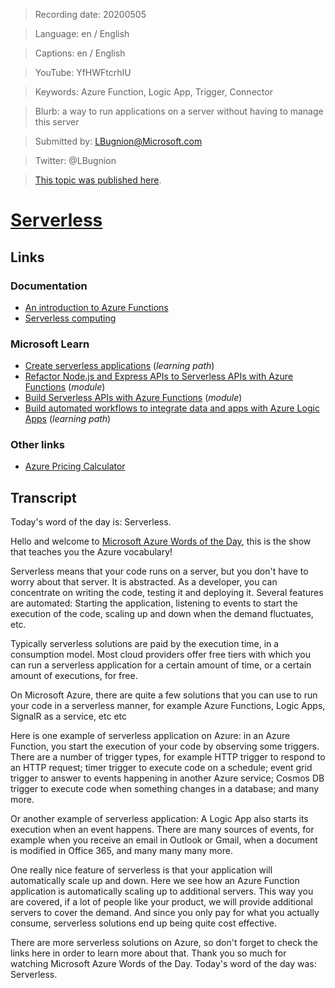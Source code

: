 > Recording date: 20200505

> Language: en / English

> Captions: en / English

> YouTube: YfHWFtcrhIU

> Keywords: Azure Function, Logic App, Trigger, Connector

> Blurb: a way to run applications on a server without having to manage this server

> Submitted by: LBugnion@Microsoft.com

> Twitter: @LBugnion

> [This topic was published here](http://gslb.ch/wod-serverless).

# [Serverless](/topic/en/serverless)

<!-- YOUTUBEEMBED -->

<!-- LANGUAGESTITLE -->

<!-- OTHERLANGUAGES -->

<!-- DOWNLOAD-CAPTIONS -->

## Links

### Documentation

- [An introduction to Azure Functions](http://gslb.ch/446)
- [Serverless computing](http://gslb.ch/445)

### Microsoft Learn

- [Create serverless applications](http://gslb.ch/441) (*learning path*)
- [Refactor Node.js and Express APIs to Serverless APIs with Azure Functions](http://gslb.ch/442) (*module*)
- [Build Serverless APIs with Azure Functions](http://gslb.ch/443) (*module*)
- [Build automated workflows to integrate data and apps with Azure Logic Apps](http://gslb.ch/444) (*learning path*)

### Other links

- [Azure Pricing Calculator](http://gslb.ch/461)

<!-- DOWNLOAD -->

<a id="transcript"></a>

## Transcript

Today's word of the day is: Serverless. 

Hello and welcome to [Microsoft Azure Words of the Day](/en), this is the show that teaches you the Azure vocabulary!

Serverless means that your code runs on a server, but you don't have to worry about that server. It is abstracted. As a developer, you can concentrate on writing the code, testing it and deploying it. Several features are automated: Starting the application, listening to events to start the execution of the code, scaling up and down when the demand fluctuates, etc. 

Typically serverless solutions are paid by the execution time, in a consumption model. Most cloud providers offer free tiers with which you can run a serverless application for a certain amount of time, or a certain amount of executions, for free.

On Microsoft Azure, there are quite a few solutions that you can use to run your code in a serverless manner, for example Azure Functions, Logic Apps, SignalR as a service, etc etc

Here is one example of serverless application on Azure: in an Azure Function, you start the execution of your code by observing some triggers. There are a number of trigger types, for example HTTP trigger to respond to an HTTP request; timer trigger to execute code on a schedule; event grid trigger to answer to events happening in another Azure service; Cosmos DB trigger to execute code when something changes in a database; and many more.

Or another example of serverless application: A Logic App also starts its execution when an event happens. There are many sources of events, for example when you receive an email in Outlook or Gmail, when a document is modified in Office 365, and many many many more.

One really nice feature of serverless is that your application will automatically scale up and down. Here we see how an Azure Function application is automatically scaling up to additional servers. This way you are covered, if a lot of people like your product, we will provide additional servers to cover the demand. And since you only pay for what you actually consume, serverless solutions end up being quite cost effective.

There are more serverless solutions on Azure, so don't forget to check the links here in order to learn more about that. Thank you so much for watching Microsoft Azure Words of the Day. Today's word of the day was: Serverless.
